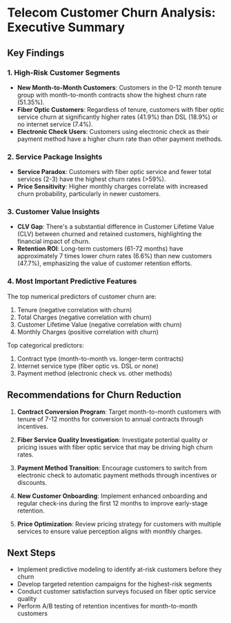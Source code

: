 
# Telecom Customer Churn Analysis: Executive Summary

## Key Findings

### 1. High-Risk Customer Segments

- **New Month-to-Month Customers**: Customers in the 0-12 month tenure group with month-to-month contracts show the highest churn rate (51.35%).
- **Fiber Optic Customers**: Regardless of tenure, customers with fiber optic service churn at significantly higher rates (41.9%) than DSL (18.9%) or no internet service (7.4%).
- **Electronic Check Users**: Customers using electronic check as their payment method have a higher churn rate than other payment methods.

### 2. Service Package Insights

- **Service Paradox**: Customers with fiber optic service and fewer total services (2-3) have the highest churn rates (>59%).
- **Price Sensitivity**: Higher monthly charges correlate with increased churn probability, particularly in newer customers.

### 3. Customer Value Insights

- **CLV Gap**: There's a substantial difference in Customer Lifetime Value (CLV) between churned and retained customers, highlighting the financial impact of churn.
- **Retention ROI**: Long-term customers (61-72 months) have approximately 7 times lower churn rates (6.6%) than new customers (47.7%), emphasizing the value of customer retention efforts.

### 4. Most Important Predictive Features

The top numerical predictors of customer churn are:
1. Tenure (negative correlation with churn)
2. Total Charges (negative correlation with churn)
3. Customer Lifetime Value (negative correlation with churn)
4. Monthly Charges (positive correlation with churn)

Top categorical predictors:
1. Contract type (month-to-month vs. longer-term contracts)
2. Internet service type (fiber optic vs. DSL or none)
3. Payment method (electronic check vs. other methods)

## Recommendations for Churn Reduction

1. **Contract Conversion Program**: Target month-to-month customers with tenure of 7-12 months for conversion to annual contracts through incentives.

2. **Fiber Service Quality Investigation**: Investigate potential quality or pricing issues with fiber optic service that may be driving high churn rates.

3. **Payment Method Transition**: Encourage customers to switch from electronic check to automatic payment methods through incentives or discounts.

4. **New Customer Onboarding**: Implement enhanced onboarding and regular check-ins during the first 12 months to improve early-stage retention.

5. **Price Optimization**: Review pricing strategy for customers with multiple services to ensure value perception aligns with monthly charges.

## Next Steps

- Implement predictive modeling to identify at-risk customers before they churn
- Develop targeted retention campaigns for the highest-risk segments
- Conduct customer satisfaction surveys focused on fiber optic service quality
- Perform A/B testing of retention incentives for month-to-month customers
